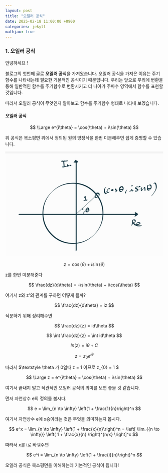 ```yaml
---
layout: post
title: "오일러 공식"
date: 2025-02-18 11:00:00 +0900
categories: jekyll
mathjax: true
---
```


### 1. 오일러 공식

안녕하세요 ! 

블로그의 첫번째 글로 **오일러 공식**을 가져왔습니다.
오일러 공식을 가져은 이유는 주기함수를 나타내는데 필요한 기본적인 공식이기 때문입니다.
우리는 앞으로 푸리에 변환을 통해 일반적인 함수를 주기함수로 변환시키고
더 나아가 주파수 영역에서 함수를 표현할 것입니다.

따라서 오일러 공식이 무엇인지 알아보고 함수를 주기함수 형태로 나타내 보겠습니다. 

#### 오일러 공식 

$$ 
\Large e^{i\theta} = \cos(\theta) + i\sin(\theta)
$$

위 공식은 복소평면 위에서 정의된 원의 방정식을 한번 미분해주면 쉽게 증명할 수 있습니다. 

![복소평면](/assets/images/O1.jpg)

$$
z = \cos(\theta) + i\sin(\theta)
$$

z를 한번 미분해준다

$$
\frac{dz}{d\theta} = -\sin(\theta) + i\cos(\theta)
$$


여기서 z와 z'의 관계를 구하면 어떻게 될까?


$$
\frac{dz}{d\theta} = iz
$$


적분하기 위해 정리해주면

$$
\frac{dz}{z} = id\theta
$$


$$
\int \frac{dz}{z} = \int id\theta
$$


$$
ln(z) = i\theta + C
$$


$$
z = z_{0}e^{i\theta}
$$


따라서 $\textstyle \theta 가 0일때 z = 1 이므로 z_{0} = 1 $


$$
\Large z = e^{i\theta} = \cos(\theta) + i\sin(\theta)
$$

여기서 끝내지 말고 직관적인 오일러 공식의 의미를 보면 좋을 것 같습니다.

먼저 자연상수 e의 정의를 봅시다.

$$
e = \lim_{n \to \infty} \left(1 + \frac{1}{n}\right)^n
$$

여기서 자연상수 e에 x승이라는 것은 무엇을 의미하는지 봅시다.

$$
e^x = \lim_{n \to \infty} \left(1 + \frac{x}{n}\right)^n = \left[ \lim_{{n \to \infty}} \left( 1 + \frac{x}{n} \right)^{n/x} \right]^x
$$

따라서 x를 i로 바꿔주면

$$
e^i = \lim_{n \to \infty} \left(1 + \frac{i}{n}\right)^n
$$

오일러 공식은 복소평면을 이해하는데 기본적인 공식이 됩니다!